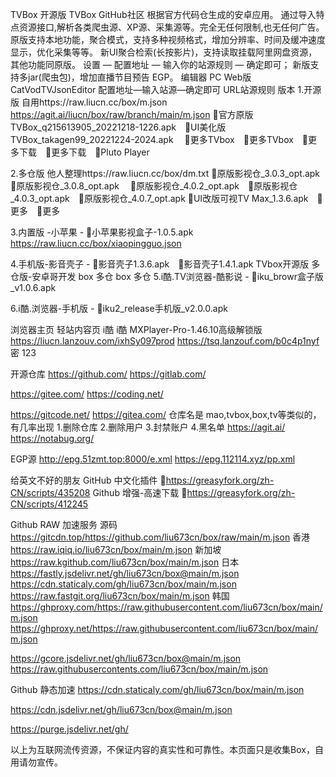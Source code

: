 TVBox 开源版
TVBox GitHub社区 根据官方代码仓生成的安卓应用。
通过导入特点资源接口,解析各类爬虫源、XP源、采集源等。完全无任何限制,也无任何广告。
原版支持本地功能，聚合模式，支持多种视频格式，增加分辨率、时间及缓冲速度显示，优化采集等等。
新UI聚合检索(长按影片)，支持读取挂载阿里网盘资源，其他功能同原版。
设置 — 配置地址 — 输入你的站源规则 — 确定即可；
新版支持多jar(爬虫包)，增加直播节目预告 EGP。
编辑器 PC Web版 CatVodTVJsonEditor
配置地址—输入站源—确定即可 URL站源规则
版本
1.开源版 自用https://raw.liucn.cc/box/m.json https://agit.ai/liucn/box/raw/branch/main/m.json
🔰官方原版TVBox_q215613905_20221218-1226.apk　🔰UI美化版TVBox_takagen99_20221224-2024.apk　
🔰更多TVbox　🔰更多TVbox　🔰更多下载　🔰更多下载　🔰Pluto Player　

2.多仓版 他人整理https://raw.liucn.cc/box/dm.txt
🔰原版影视仓_3.0.3_opt.apk　🔰原版影视仓_3.0.8_opt.apk　
🔰原版影视仓_4.0.2_opt.apk　🔰原版影视仓_4.0.3_opt.apk　🔰原版影视仓_4.0.7_opt.apk
🔰UI改版可视TV Max_1.3.6.apk　🔰更多　🔰更多

3.内置版
-小苹果 - 🔰小苹果影视盒子-1.0.5.apk　https://raw.liucn.cc/box/xiaopingguo.json

4.手机版-影音壳子 - 🔰影音壳子1.3.6.apk　🔰影音壳子1.4.1.apk
TVbox开源版	多仓版-安卓哥开发
box	多仓
box	多仓
5.i酷.TV浏览器-酷影说 - 🔰iku_browr盒子版_v1.0.6.apk

6.i酷.浏览器-手机版 - 🔰iku2_release手机版_v2.0.0.apk

浏览器主页	轻站内容页
i酷	i酷
MXPlayer-Pro-1.46.10高级解锁版
https://liucn.lanzouv.com/ixhSy097prod
https://tsq.lanzouf.com/b0c4p1nyf 密 123

开源仓库
https://github.com/
https://gitlab.com/

https://gitee.com/
https://coding.net/

https://gitcode.net/
https://gitea.com/ 仓库名是 mao,tvbox,box,tv等类似的，有几率出现 1.删除仓库 2.删除用户 3.封禁账户 4.黑名单
https://agit.ai/
https://notabug.org/

EGP源
http://epg.51zmt.top:8000/e.xml
https://epg.112114.xyz/pp.xml

给英文不好的朋友
GitHub 中文化插件 🔰https://greasyfork.org/zh-CN/scripts/435208
Github 增强-高速下载 🔰https://greasyfork.org/zh-CN/scripts/412245

Github RAW 加速服务
源码 https://gitcdn.top/https://github.com/liu673cn/box/raw/main/m.json
香港 https://raw.iqiq.io/liu673cn/box/main/m.json
新加坡 https://raw.kgithub.com/liu673cn/box/main/m.json
日本
https://fastly.jsdelivr.net/gh/liu673cn/box@main/m.json
https://cdn.staticaly.com/gh/liu673cn/box/main/m.json
https://raw.fastgit.org/liu673cn/box/main/m.json
韩国
https://ghproxy.com/https://raw.githubusercontent.com/liu673cn/box/main/m.json
https://ghproxy.net/https://raw.githubusercontent.com/liu673cn/box/main/m.json

https://gcore.jsdelivr.net/gh/liu673cn/box@main/m.json
https://raw.githubusercontents.com/liu673cn/box/main/m.json

Github 静态加速
https://cdn.staticaly.com/gh/liu673cn/box/main/m.json

https://cdn.jsdelivr.net/gh/liu673cn/box@main/m.json

https://purge.jsdelivr.net/gh/

以上为互联网流传资源，不保证内容的真实性和可靠性。本页面只是收集Box，自用请勿宣传。
